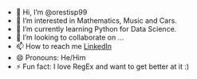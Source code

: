 - 👋 Hi, I’m @orestisp99
- 👀 I’m interested in Mathematics, Music and Cars.
- 🌱 I’m currently learning Python for Data Science.
- 💞️ I’m looking to collaborate on ...
- 📫 How to reach me [LinkedIn](https://www.linkedin.com/in/orestis-pallikaras-3b66721a4/)
- 😄 Pronouns: He/Him
- ⚡ Fun fact: I love RegEx and want to get better at it :)

<!---
orestisp99/orestisp99 is a ✨ special ✨ repository because its `README.md` (this file) appears on your GitHub profile.
You can click the Preview link to take a look at your changes.
--->
